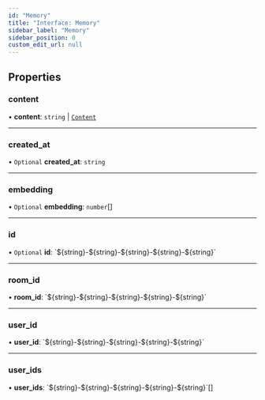 ```yaml
---
id: "Memory"
title: "Interface: Memory"
sidebar_label: "Memory"
sidebar_position: 0
custom_edit_url: null
---
```


## Properties

### content

• **content**: `string` \| [`Content`](Content.md)

___

### created\_at

• `Optional` **created\_at**: `string`

___

### embedding

• `Optional` **embedding**: `number`[]

___

### id

• `Optional` **id**: \`$\{string}-$\{string}-$\{string}-$\{string}-$\{string}\`

___

### room\_id

• **room\_id**: \`$\{string}-$\{string}-$\{string}-$\{string}-$\{string}\`

___

### user\_id

• **user\_id**: \`$\{string}-$\{string}-$\{string}-$\{string}-$\{string}\`

___

### user\_ids

• **user\_ids**: \`$\{string}-$\{string}-$\{string}-$\{string}-$\{string}\`[]
